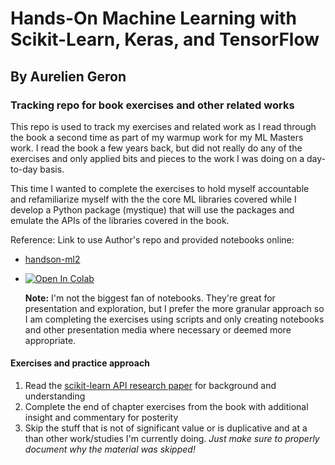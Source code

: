 # Hands-On Machine Learning with Scikit-Learn, Keras, and TensorFlow

## By Aurelien Geron

### Tracking repo for book exercises and other related works

This repo is used to track my exercises and related work as I read through the
book a second time as part of my warmup work for my ML Masters work. I read the
book a few years back, but did not really do any of the exercises and only
applied bits and pieces to the work I was doing on a day-to-day basis.

This time I wanted to complete the exercises to hold myself accountable and
refamiliarize myself with the the core ML libraries covered while I develop a
Python package (mystique) that will use the packages and emulate the APIs of
the libraries covered in the book.

Reference: Link to use Author's repo and provided notebooks online:

* [handson-ml2](https://github.com/ageron/handson-ml2)
* <a href="https://colab.research.google.com/github/ageron/handson-ml2/blob/master/" target="_parent"><img src="https://colab.research.google.com/assets/colab-badge.svg" alt="Open In Colab"/></a>

  **Note:** I'm not the biggest fan of notebooks. They're great for presentation
  and exploration, but I prefer the more granular approach so I am completing
  the exercises using scripts and only creating notebooks and other presentation
  media where necessary or deemed more appropriate.

#### Exercises and practice approach

1. Read the [scikit-learn API research paper](api-design-ml-software.pdf) for
   background and understanding
2. Complete the end of chapter exercises from the book with additional insight
   and commentary for posterity
3. Skip the stuff that is not of significant value or is duplicative and at a
   than other work/studies I'm currently doing. *Just make sure to properly
   document why the material was skipped!*

